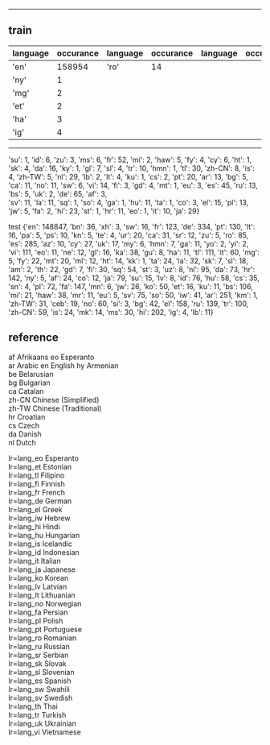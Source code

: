 
****
## train

|language|occurance|language|occurance|language|occurance|language|occurance|   
|--------|---------|--------|---------|--------|---------|--------|---------|
|'en'    | 158954  |'ro'    | 14  |   
|'ny'    |      1  |   
|'mg'    |      2  |   
|'et'    |      2  |
|'ha'    |      3  |
|'ig'    |      4  |

****





'su': 1, 
'id': 6, 
'zu': 3, 
'ms': 6, 
'fr': 52, 
'mi': 2, 
'haw': 5, 
'fy': 4, 
'cy': 6, 
'ht': 1, 
'sk': 4, 
'da': 16, 
'ky': 1, 
'gl': 7, 
'sl': 4, 
'tr': 10, 
'hmn': 1, 
'tl': 30, 
'zh-CN': 8, 
'is': 4, 
'zh-TW': 5, 
'nl': 29, 
'lb': 2, 
'lt': 4, 
'ku': 1, 
'cs': 2, 
'pt': 20, 
'ar': 13, 
'bg': 5, 
'ca': 11, 
'no': 11, 
'sw': 6, 
'vi': 14, 
'fi': 3, 
'gd': 4, 
'mt': 1, 
'eu': 3, 
'es': 45, 
'ru': 13, 
'bs': 5, 
'uk': 2, 
'de': 65, 
'af': 3,  
'sv': 11, 
'la': 11, 
'sq': 1, 
'so': 4, 
'ga': 1, 
'hu': 11, 
'ta': 1, 
'co': 3, 
'el': 15, 
'pl': 13, 
'jw': 5, 
'fa': 2, 
'hi': 23, 
'st': 1, 
'hr': 11, 
'eo': 1, 
'it': 10, 
'ja': 29}

test
{'en': 148847, 
'bn': 36, 
'xh': 3, 
'sw': 16, 
'fr': 123, 
'de': 334, 
'pt': 130, 
'lt': 16, 
'pa': 5, 
'ps': 10, 
'kn': 5, 
'te': 4, 
'ur': 20, 
'ca': 31, 
'sr': 12, 
'zu': 5, 
'ro': 85, 
'es': 285, 
'az': 10, 
'cy': 27, 
'uk': 17, 
'my': 6, 
'hmn': 7, 
'ga': 11, 
'yo': 2, 
'yi': 2, 
'vi': 111, 
'eo': 11, 
'ne': 12, 
'gl': 16, 
'ka': 38, 
'gu': 8, 
'ha': 11, 
'tl': 111, 
'it': 60, 
'mg': 5, 
'fy': 22, 
'mt': 20, 
'ml': 12, 
'ht': 14, 
'kk': 1, 
'ta': 24, 
'la': 32, 
'sk': 7, 
'sl': 18, 
'am': 2, 
'th': 22, 
'gd': 7, 
'fi': 30, 
'sq': 54, 
'st': 3, 
'uz': 8, 
'nl': 95, 
'da': 73, 
'hr': 142, 
'ny': 5, 
'af': 24, 
'co': 12, 
'ja': 79, 
'su': 15, 
'lv': 8, 
'id': 76, 
'hu': 58, 
'cs': 35,
'sn': 4, 
'pl': 72, 
'fa': 147, 
'mn': 6, 
'jw': 26, 
'ko': 50, 
'et': 16,
'ku': 11, 
'bs': 106, 
'mi': 21, 
'haw': 38, 
'mr': 11, 
'eu': 5, 
'sv': 75, 
'so': 50,
 'iw': 41, 
 'ar': 251, 
'km': 1, 
'zh-TW': 31, 
'ceb': 19, 
'no': 60, 
'si': 3, 
'bg': 42, 
'el': 158, 
'ru': 139, 
'tr': 100, 
'zh-CN': 59, 
'is': 24, 
'mk': 14, 
'ms': 30, 
'hi': 202, 
'ig': 4, 
'lb': 11}





## reference
af   Afrikaans  eo      Esperanto  
ar      Arabic  en      English 
hy      Armenian  
be      Belarusian  
bg      Bulgarian  
ca      Catalan  
zh-CN   Chinese (Simplified)  
zh-TW   Chinese (Traditional)  
hr      Croatian  
cs      Czech  
da      Danish  
nl      Dutch  
  
lr=lang_eo      Esperanto  
lr=lang_et      Estonian  
lr=lang_tl      Filipino  
lr=lang_fi      Finnish  
lr=lang_fr      French  
lr=lang_de      German  
lr=lang_el      Greek  
lr=lang_iw      Hebrew  
lr=lang_hi      Hindi  
lr=lang_hu      Hungarian  
lr=lang_is      Icelandic  
lr=lang_id      Indonesian  
lr=lang_it      Italian  
lr=lang_ja    Japanese  
lr=lang_ko    Korean  
lr=lang_lv    Latvian  
lr=lang_lt    Lithuanian  
lr=lang_no    Norwegian  
lr=lang_fa    Persian  
lr=lang_pl    Polish  
lr=lang_pt    Portuguese  
lr=lang_ro    Romanian  
lr=lang_ru    Russian  
lr=lang_sr    Serbian  
lr=lang_sk    Slovak  
lr=lang_sl    Slovenian  
lr=lang_es    Spanish  
lr=lang_sw    Swahili  
lr=lang_sv    Swedish  
lr=lang_th    Thai  
lr=lang_tr    Turkish  
lr=lang_uk    Ukrainian  
lr=lang_vi    Vietnamese  


